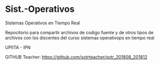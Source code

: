 # Sist.-Operativos
Sistemas Operativos en Tiempo Real

Repocitorio para compartir archivos de codigo fuente y de otros tipos de archivos 
con los discentes del curso sistemas operativops en tiempo real 

UPIITA - IPN

GITHUB Teacher: https://github.com/sotrteacher/sotr_201808_201812
